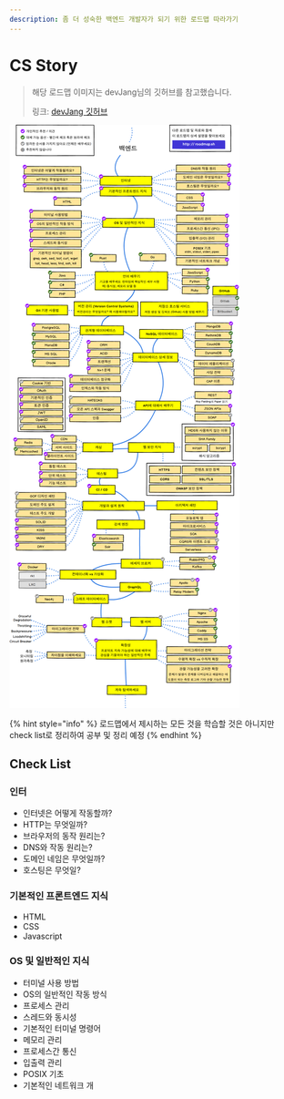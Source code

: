 ```yaml
---
description: 좀 더 성숙한 백엔드 개발자가 되기 위한 로드맵 따라가기
---
```


# CS Story

> 해당 로드맵 이미지는 devJang님의 깃허브를 참고했습니다.
>
> 링크: [devJang 깃허브](https://github.com/devJang/developer-roadmap)

![&#xBC31;&#xC5D4;&#xB4DC; &#xAC1C;&#xBC1C;&#xC790; &#xB85C;&#xB4DC;&#xB9F5;\(devJang&#xB2D8; &#xAE43;&#xD5C8;&#xBE0C; &#xCC38;&#xACE0;\)](.gitbook/assets/image%20%2810%29.png)

{% hint style="info" %}
로드맵에서 제시하는 모든 것을 학습할 것은 아니지만 check list로 정리하여 공부 및 정리 예정
{% endhint %}

## Check List

### 인터

* 인터넷은 어떻게 작동할까?
* HTTP는 무엇일까?
* 브라우저의 동작 원리는?
* DNS와 작동 원리는?
* 도메인 네임은 무엇일까?
* 호스팅은 무엇일?

### 기본적인 프론트엔드 지식

* HTML
* CSS
* Javascript

### OS 및 일반적인 지식

* 터미널 사용 방법
* OS의 일반적인 작동 방식
* 프로세스 관리
* 스레드와 동시성
* 기본적인 터미널 명령어
* 메모리 관리
* 프로세스간 통신
* 입출력 관리
* POSIX 기초
* 기본적인 네트워크 개



